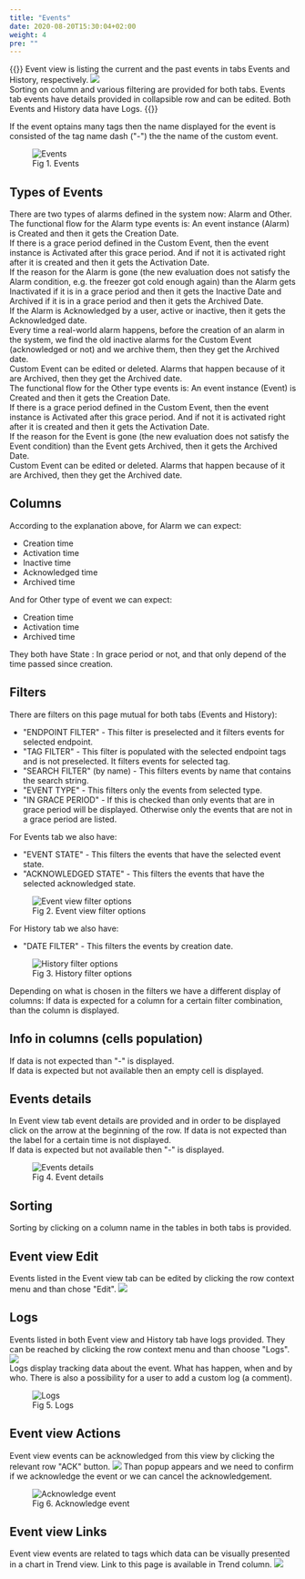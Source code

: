 ```yaml
---
title: "Events"
date: 2020-08-20T15:30:04+02:00
weight: 4
pre: ""
---
```


{{<lead>}}
Event view is listing the current and the past events in tabs Events and History, respectively. 
<img src="/events-view-tabs.png" > <br />
Sorting on column and various filtering are provided for both tabs. Events tab events have details provided in collapsible row and can be edited. Both Events and History data have Logs.
{{</lead>}}

If the event optains many tags then the name displayed for the event is consisted of the tag name dash ("-") the the name of the custom event.
<figure class="image_container">
    <img class="center_image" src="/events.png" alt="Events">
    <figcaption>Fig 1. Events</figcaption>
</figure>

## Types of Events
There are two types of alarms defined in the system now: Alarm and Other.
<br />
The functional flow for the Alarm type events is:
An event instance (Alarm) is Created and then it gets the Creation Date.
<br />
If there is a grace period defined in the Custom Event, then the event instance is Activated after this grace period. And if not it is activated right after it is created and then it gets the Activation Date.
<br />
If the reason for the Alarm is gone (the new evaluation does not satisfy the Alarm condition, e.g. the freezer got cold enough again) than the Alarm gets Inactivated if it is in a grace period and then it gets the Inactive Date and Archived if it is in a grace period and then it gets the Archived Date.
<br />
If the Alarm is Acknowledged by a user, active or inactive, then it gets the Acknowledged date.
<br />
Every time a real-world alarm happens, before the creation of an alarm in the system, we find the old inactive alarms for the Custom Event (acknowledged or not) and we archive them, then they get the Archived date.
<br />
Custom Event can be edited or deleted. Alarms that happen because of it are Archived, then they get the Archived date.
<br />
The functional flow for the Other type events is:
An event instance (Event) is Created and then it gets the Creation Date.
<br />
If there is a grace period defined in the Custom Event, then the event instance is Activated after this grace period. And if not it is activated right after it is created and then it gets the Activation Date.
<br />
If the reason for the Event is gone (the new evaluation does not satisfy the Event condition) than the Event gets Archived, then it gets the Archived Date.
<br />
Custom Event can be edited or deleted. Alarms that happen because of it are Archived, then they get the Archived date.

## Columns
According to the explanation above, for Alarm we can expect:

- Creation time
- Activation time
- Inactive time
- Acknowledged time
- Archived time

And for Other type of event we can expect:

- Creation time
- Activation time
- Archived time

They both have State : In grace period or not, and that only depend of the time passed since creation.

## Filters
There are filters on this page mutual for both tabs (Events and History):
- "ENDPOINT FILTER" - This filter is preselected and it filters events for selected endpoint. 
- "TAG FILTER" - This filter is populated with the selected endpoint tags and is not preselected. It filters events for selected tag. 
- "SEARCH FILTER" (by name) - This filters events by name that contains the search string.
- "EVENT TYPE" - This filters only the events from selected type.
- "IN GRACE PERIOD" - If this is checked than only events that are in grace period will be displayed. Otherwise only the events that are not in a grace period are listed.

For Events tab we also have: 
- "EVENT STATE" - This filters the events that have the selected event state.
- "ACKNOWLEDGED STATE" - This filters the events that have the selected acknowledged state.
<figure class="image_container">
    <img class="center_image" src="/Event_view_filters.png" alt="Event view filter options">
    <figcaption>Fig 2. Event view filter options</figcaption>
</figure>

For History tab we also have:
- "DATE FILTER" - This filters the events by creation date.
<figure class="image_container">
    <img class="center_image" src="/History_filters.png" alt="History filter options">
    <figcaption>Fig 3. History filter options</figcaption>
</figure>

Depending on what is chosen in the filters we have a different display of columns: If data is expected for a column for a certain filter combination, than the column is displayed.

## Info in columns (cells population)
If data is not expected than "-" is displayed. <br />
If data is expected but not available then an empty cell is displayed.

## Events details
In Event view tab event details are provided and in order to be displayed click on the arrow at the beginning of the row.
If data is not expected than the label for a certain time is not displayed.<br />
If data is expected but not available then "-" is displayed.
<figure class="image_container">
    <img class="center_image" src="/event_details.png" alt="Events details">
    <figcaption>Fig 4. Event details</figcaption>
</figure>

## Sorting
Sorting by clicking on a column name in the tables in both tabs is provided.

## Event view Edit
Events listed in the Event view tab can be edited by clicking the row context menu and than chose "Edit".
<img src="/events_view_edit_link.png">

## Logs
Events listed in both Event view and History tab have logs provided. They can be reached by clicking the row context menu and than choose "Logs". <img src="/events_view_logs_link.png"> 
<br />
Logs display tracking data about the event. What has happen, when and by who. There is also a possibility for a user to add a custom log (a comment).
<figure class="image_container">
    <img class="center_image" src="/events_view_logs.png" alt="Logs">
    <figcaption>Fig 5. Logs</figcaption>
</figure>

## Event view Actions
Event view events can be acknowledged from this view by clicking the relevant row "ACK" button. <img src="/events_view_ack_link.png" > Than popup appears and we need to confirm if we acknowledge the event or we can cancel the acknowledgement.
<figure class="image_container">
    <img class="center_image" src="/events_view_ack_popup.png" alt="Acknowledge event">
    <figcaption>Fig 6. Acknowledge event</figcaption>
</figure>

## Event view Links
Event view events are related to tags which data can be visually presented in a chart in Trend view. Link to this page is available in Trend column. <img src="/events_view_trend_link.png" >

